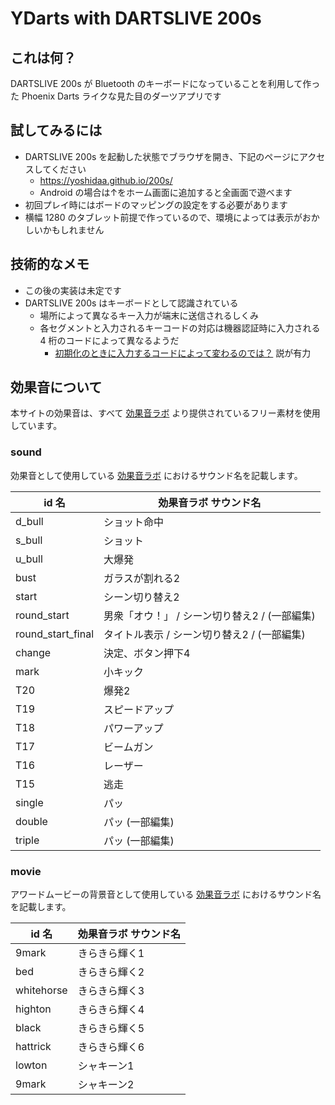 ﻿# YDarts with DARTSLIVE 200s

## これは何？

DARTSLIVE 200s が Bluetooth のキーボードになっていることを利用して作った Phoenix Darts ライクな見た目のダーツアプリです

## 試してみるには

* DARTSLIVE 200s を起動した状態でブラウザを開き、下記のページにアクセスしてください
    * https://yoshidaa.github.io/200s/
    * Android の場合は↑をホーム画面に追加すると全画面で遊べます
* 初回プレイ時にはボードのマッピングの設定をする必要があります
* 横幅 1280 のタブレット前提で作っているので、環境によっては表示がおかしいかもしれません

## 技術的なメモ

* この後の実装は未定です
* DARTSLIVE 200s はキーボードとして認識されている
    * 場所によって異なるキー入力が端末に送信されるしくみ
    * 各セグメントと入力されるキーコードの対応は機器認証時に入力される 4 桁のコードによって異なるようだ
        * [初期化のときに入力するコードによって変わるのでは？](https://twitter.com/NAOKI_MIKUMA/status/1252665579464355841?s=20) 説が有力

## 効果音について

本サイトの効果音は、すべて [効果音ラボ](https://soundeffect-lab.info/) より提供されているフリー素材を使用しています。

### sound

効果音として使用している [効果音ラボ](https://soundeffect-lab.info/) におけるサウンド名を記載します。

| id 名 | 効果音ラボ サウンド名 |
| ---- | ---- |
| d_bull | ショット命中 |
| s_bull | ショット |
| u_bull | 大爆発 |
| bust | ガラスが割れる2 |
| start | シーン切り替え2 |
| round_start | 男衆「オウ！」 / シーン切り替え2 / (一部編集) |
| round_start_final | タイトル表示 / シーン切り替え2 / (一部編集) |
| change | 決定、ボタン押下4 |
| mark | 小キック |
| T20 | 爆発2 |
| T19 | スピードアップ |
| T18 | パワーアップ |
| T17 | ビームガン |
| T16 | レーザー |
| T15 | 逃走 |
| single | パッ |
| double | パッ (一部編集) |
| triple | パッ (一部編集) |

### movie

アワードムービーの背景音として使用している [効果音ラボ](https://soundeffect-lab.info/) におけるサウンド名を記載します。

| id 名 | 効果音ラボ サウンド名 |
| ---- | ---- |
| 9mark | きらきら輝く1 |
| bed | きらきら輝く2 |
| whitehorse | きらきら輝く3 |
| highton | きらきら輝く4 |
| black | きらきら輝く5 |
| hattrick | きらきら輝く6 |
| lowton | シャキーン1 |
| 9mark | シャキーン2 |
